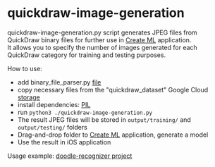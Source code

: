 # quickdraw-image-generation

quickdraw-image-generation.py script generates JPEG files from QuickDraw binary files for further use in [Create ML] application.  
It allows you to specify the number of images generated for each QuickDraw category for training and testing purposes.

How to use:

- add binary_file_parser.py [file]
- copy necessary files from the "quickdraw_dataset" Google Cloud [storage]
- install dependencies: [PIL]
- run `python3 ./quickdraw-image-generation.py`
- The result JPEG files will be stored in `output/training/` and `output/testing/` folders
- Drag-and-drop folder to [Create ML] application, generate a model
- Use the result in iOS application

Usage example: [doodle-recognizer project]

[create ml]: https://developer.apple.com/machine-learning/create-ml/
[file]: https://github.com/googlecreativelab/quickdraw-dataset
[storage]: https://console.cloud.google.com/storage/browser/quickdraw_dataset/full/binary;tab=objects?pli=1&prefix=&forceOnObjectsSortingFiltering=false
[pil]: https://github.com/python-pillow/Pillow
[doodle-recognizer project]: https://github.com/petr-lazarev/doodle-recognizer
